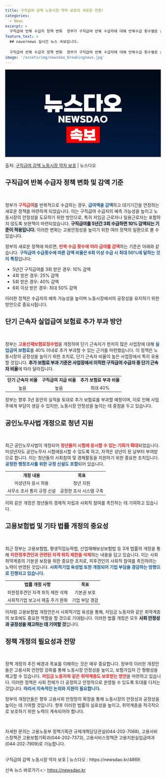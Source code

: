```yaml
---
title: 구직급여 감액 노동시장 약자 보호의 새로운 전환!
categories:
  - News
excerpt: >
  구직급여 반복 수급자 정책 변화  정부가 구직급여 반복 수급자에 대해 반복수급 횟수별로 급여액을 감액하고, …
feature_text: >
  ## navernews 실시간 뉴스 속보입니다.

  구직급여 반복 수급자 정책 변화  정부가 구직급여 반복 수급자에 대해 반복수급 횟수별로 급여액을 감액하고, …
image: '/assets/img/newsdao_breakingnews.jpg'
---
```


![뉴스다오 속보](/assets/img/newsdao_breakingnews.jpg)

<p>출처: <a href="https://newsdao.kr/4869" rel="dofollow">구직급여 감액 노동시장 약자 보호</a> | 뉴스다오</p>

<h2 data-ke-size="size26">구직급여 반복 수급자 정책 변화 및 감액 기준</h2>

<p data-ke-size="size16">&nbsp;</p>

정부가 <b><span style="color: #ee2323;">구직급여</span></b>를 반복적으로 수급하는 경우, <b><span style="color: #1a5490;">급여액을 감액</span></b>하고 대기기간을 연장하는 새로운 정책을 마련하게 되었습니다. 이는 구직급여 수급자의 예측 가능성을 높이고 노동시장의 안정성을 도모하기 위한 방안으로, 특히 저임금 근로자나 일용근로자는 포함하지 않도록 보완책이 마련되었습니다. <b><span style="background-color: #21538527;">구직급여를 5년간 3회 수급하면 10% 감액되는 기준이 적용입니다.</span></b> 이러한 변화는 고용안정성을 높이기 위한 여러 정책의 일환으로 볼 수 있습니다.

정부의 새로운 정책에 따르면, <b><span style="color: #ee2323;">반복 수급 횟수에 따라 급여를 감액</span></b>하는 기준은 아래와 같습니다. <b><span style="color: #1a5490;">구직급여 수급횟수에 따른 감액 비율은 6회 이상 수급 시 최대 50%에 달하는 것이 특징</span></b>입니다:

<ul>
<li>5년간 구직급여를 3회 받은 경우: 10% 감액</li>
<li>4회 받은 경우: 25% 감액</li>
<li>5회 받은 경우: 40% 감액</li>
<li>6회 이상 받은 경우: 최대 50% 감액</li>
</ul>

이러한 정책은 수급자의 예측 가능성을 높이며 노동시장에서의 공정성을 유지하기 위한 방안으로 중요시됩니다.

<h2 data-ke-size="size26">단기 근속자 실업급여 보험료 추가 부과 방안</h2>

<p data-ke-size="size16">&nbsp;</p>

정부는 <b><span style="color: #ee2323;">고용산재보험료징수법</span></b>을 개정하여 단기 근속자가 현저히 많은 사업장에 대해 <b><span style="color: #1a5490;">실업급여 보험료</span></b>를 40% 이내로 추가 부과할 수 있는 근거를 마련했습니다. 이 정책은 노동시장의 공정성을 높이기 위한 조치로, 단기 근속자 비율이 높은 사업장에서 특히 유용할 것입니다. <b><span style="background-color: #21538527;">추가 보험료 부과 기준은 사업장에서 이직한 구직급여 수급자 중 단기 근속자 비율</span></b>에 따라 달라집니다.

<table>
<tr>
<td style="text-align: center; height: 17px;"><b>단기 근속자 비율</b></td>
<td style="text-align: center; height: 17px;"><b>구직급여 지급 비율</b></td>
<td style="text-align: center; height: 17px;"><b>추가 보험료 부과 비율</b></td>
</tr>
<tr>
<td style="text-align: center; height: 17px;">높음</td>
<td style="text-align: center; height: 17px;">높음</td>
<td style="text-align: center; height: 17px;">최대 40%</td>
</tr>
</table>

정부는 향후 3년 동안의 실적을 토대로 추가 보험료를 부과할 예정이며, 이로 인해 사업주에게 부담이 생길 수 있지만, 노동시장 안정성을 높이는 데 중점을 두고 있습니다.

<h2 data-ke-size="size26">공인노무사법 개정으로 청년 지원</h2>

<p data-ke-size="size16">&nbsp;</p>

최근 공인노무사법이 개정되어 <b><span style="color: #ee2323;">청년들이 시험에 응시할 수 있는 기회가 확대</span></b>되었습니다. 미성년자도 공인노무사 시험에응시할 수 있도록 하고, 자격은 성년이 된 날부터 부여받으로 합니다. 이는 청년들의 사회참여 및 경제활동을 지원하기 위한 중요한 조치입니다. <b><span style="color: #1a5490;">공정한 행정조사를 위한 규정 신설도 포함</span></b>되어 있습니다.

<table>
<tr>
<td style="text-align: center; height: 17px;"><b>개정 내용</b></td>
<td style="text-align: center; height: 17px;"><b>목표</b></td>
</tr>
<tr>
<td style="text-align: center; height: 17px;">미성년자 응시 허용</td>
<td style="text-align: center; height: 17px;">청년 지원</td>
</tr>
<tr>
<td style="text-align: center; height: 17px;">사무소 조사 통지 규정 신설</td>
<td style="text-align: center; height: 17px;">공정한 조사 시스템 구축</td>
</tr>
</table>

이와 같은 개정은 청년들의 경제적 자립과 사회적 참여를 촉진하는 데 기여하고 있습니다.

<h2 data-ke-size="size26">고용보험법 및 기타 법률 개정의 중요성</h2>

<p data-ke-size="size16">&nbsp;</p>

최근 정부는 고용보험법, 평생직업능력법, 산업재해보상보험법 등 3개 법률의 개정을 통해 <b><span style="color: #ee2323;">피한정후견인과 관련된 자격 취득 제한을 삭제</span></b>하는 내용을 담고 있습니다. 이는 사회 취약계층의 기본권 보장을 위한 중요한 조치로, 피후견인의 사회적 참여를 촉진하려는 노력이 반영된 것입니다. <b><span style="color: #1a5490;">사회적기업 육성법 또한 개정되어 기업 부담을 경감하는 방향으로 진행되고 있습니다.</span></b>

<table>
<tr>
<td style="text-align: center; height: 17px;"><b>법률 개정 사항</b></td>
<td style="text-align: center; height: 17px;"><b>목표</b></td>
</tr>
<tr>
<td style="text-align: center; height: 17px;">피한정후견인 자격 취득 제한 삭제</td>
<td style="text-align: center; height: 17px;">기본권 보호</td>
</tr>
<tr>
<td style="text-align: center; height: 17px;">사회적기업 보고서 제출 주기 완화</td>
<td style="text-align: center; height: 17px;">기업 부담 경감</td>
</tr>
</table>

이처럼 고용보험법 개정안은서 사회적기업 육성을 통해, 저임금 노동자와 같은 취약계층의 보호에도 중요한 역할을 할 것으로 기대됩니다. 이러한 법률 개정은 모두 <b><span style="background-color: #21538527;">사회 안정성과 공정성을 제고하는 데 기여할 것</span></b>입니다.

<h2 data-ke-size="size26">정책 개정의 필요성과 전망</h2>

<p data-ke-size="size16">&nbsp;</p>

정책 개정의 추진 배경과 목표를 이해하는 것은 매우 중요합니다. 정부의 이러한 개정안들은 고용사회 안전망 강화를 통해 노동시장 안정성을 높이고, 보험가입자 간 형평성을 제고할 수 있습니다. <b><span style="color: #ee2323;">저임금 노동자와 같은 취약계층도 보호받는 방안</span></b>을 마련하고 있습니다. 이러한 정책은 사회 전체가 더 공정하고 안정적으로 운영될 수 있도록 토대를 다지는 것입니다. <b><span style="color: #1a5490;">따라서 지속적인 논의와 지원이 필요합니다.</span></b>

정부의 개정안들은 향후 고용사회 안정망의 확장을 통해 노동시장의 안정성과 공정성을 높이는 데 기여할 것입니다. 향후 이러한 법률의 실효성을 높이고, 취약계층을 적극적으로 보호하기 위한 노력이 계속되어야 합니다.

<p data-ke-size="size16">&nbsp;</p>

자세한 문의는 고용노동부 정책기획관 규제개혁담당관실(044-202-7068), 고용서비스정책관 고용보험기획과(044-202-7373), 고용서비스정책관 고용지원실업급여과(044-202-7909)로 가능합니다.

<br>
구직급여 감액 노동시장 약자 보호 | 뉴스다오  : https://newsdao.kr/4869
 

신속 뉴스 바로가기 👉 <a href="https://newsdao.kr" rel="dofollow">https://newsdao.kr</a>


